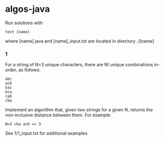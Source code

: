 # algos-java

Run solutions with
```
test [name]  
```
where [name].java and [name]_input.txt are located in directory ./[name]

### 1
For a string of N=3 unique characters, there are N! unique combinations in-order, as follows:  
```
abc  
acb  
bac  
bca  
cab  
cba  
```
  
Implement an algorithm that, given two strings for a given N, returns the non-inclusive distance between them. For example:  
```
N=3 cba acb => 3  
```
  
See 1/1_input.txt for additional examples